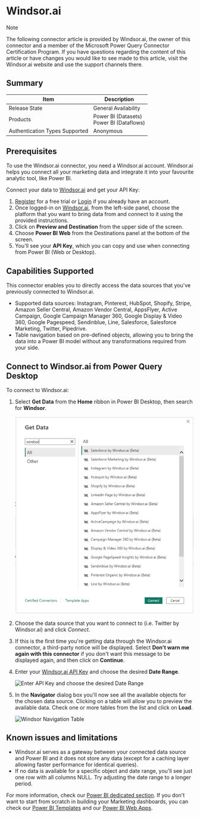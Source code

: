 # Windsor&#46;ai

>[!Note]
>The following connector article is provided by Windsor.ai, the owner of this connector and a member of the Microsoft Power Query Connector Certification Program. If you have questions regarding the content of this article or have changes you would like to see made to this article, visit the Windsor.ai website and use the support channels there.

## Summary

| Item | Description |
| ---- | ----------- |
| Release State | General Availability |
| Products | Power BI (Datasets)<br/>Power BI (Dataflows) |
| Authentication Types Supported | Anonymous |

## Prerequisites

To use the Windsor&#46;ai connector, you need a Windsor&#46;ai account. Windsor&#46;ai helps you connect all your marketing data and integrate it into your favourite analytic tool, like Power BI. 

Connect your data to [Windsor.ai](https://windsor.ai) and get your API Key: 
1. [Register](https://onboard.windsor.ai/register) for a free trial or [Login](https://onboard.windsor.ai/login) if you already have an account. 
2. Once logged-in on [Windsor.ai](https://onboard.windsor.ai), from the left-side panel, choose the platform that you want to bring data from and connect to it using the provided instructions. 
3. Click on **Preview and Destination** from the upper side of the screen. 
4. Choose **Power BI Web** from the Destinations panel at the bottom of the screen. 
5. You'll see your **API Key**, which you can copy and use when connecting from Power BI (Web or Desktop). 

## Capabilities Supported

This connector enables you to directly access the data sources that you've previously connected to Windsor&#46;ai. 

* Supported data sources: Instagram, Pinterest, HubSpot, Shopify, Stripe, Amazon Seller Central, Amazon Vendor Central, AppsFlyer, Active Campaign, Google Campaign Manager 360, Google Display & Video 360, Google Pagespeed, Sendinblue, Line, Salesforce, Salesforce Marketing, Twitter, Pipedrive. 
* Table navigation based on pre-defined objects, allowing you to bring the data into a Power BI model without any transformations required from your side. 

## Connect to Windsor&#46;ai from Power Query Desktop

To connect to Windsor&#46;ai:

1. Select **Get Data** from the **Home** ribbon in Power BI Desktop, then search for **Windsor**. 
   
   ![Search for Windsor connector](./media/windsor/windsor-get-data.png)

2. Choose the data source that you want to connect to (i.e. Twitter by Windsor&#46;ai) and click *Connect*.

3. If this is the first time you're getting data through the Windsor&#46;ai connector, a third-party notice will be displayed. Select **Don't warn me again with this connector** if you don't want this message to be displayed again, and then click on **Continue**.

4. Enter your [Windsor.ai API Key](<https://onboard.windsor.ai>) and choose the desired **Date Range**. 
   
   ![Enter API Key and choose the desired Date Range](/media/windsor/windsor-enter-api-key.png)

5. In the **Navigator** dialog box you'll now see all the available objects for the chosen data source. Clicking on a table will allow you to preview the available data. 
Check one or more tables from the list and click on **Load**. 
   
   ![Windsor Navigation Table](/media/windsor/windsor-navigator.png)


## Known issues and limitations

* Windsor&#46;ai serves as a gateway between your connected data source and Power BI and it does not store any data (except for a caching layer allowing faster performance for identical queries). 
* If no data is available for a specific object and date range, you'll see just one row with all columns NULL. Try adjusting the date range to a longer period. 

For more information, check our [Power BI dedicated section](https://windsor.ai/destinations/microsoft-power-bi/).
If you don't want to start from scratch in building your Marketing dashboards, you can check our [Power BI Templates](https://windsor.ai/powerbi-templates/) and our [Power BI Web Apps](https://appsource.microsoft.com/en-en/marketplace/apps?exp=ubp8&search=windsor.ai&page=1). 
